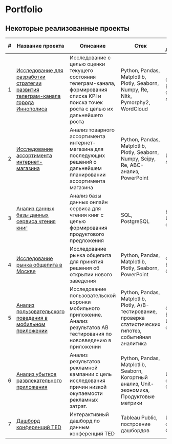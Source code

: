 # Portfolio
## Некоторые реализованные проекты
|#|Название проекта|Описание|Стек|Сфера деятельности|
|--|--|--|--|--|
|1|[Исследование для разработки стратегии развития телеграм-канала города Иннополиса](https://github.com/marianella-b/Portfolio/tree/main/Tg_channel_study)|Исследование с целью оценки текущего состояния телеграм-канала, формирования списка KPI  и поиска точек роста с целью их дальнейшего роста|Python, Pandas, Matplotlib, Plotly, Seaborn, Numpy, Re, Nltk, Pymorphy2, WordCloud|Стартапы, Бизнес, Социальные медиа|
|2|[Исследование ассортимента интернет-магазина](https://github.com/marianella-b/Portfolio/tree/main/ecomm_assortment_study)|Анализ товарного ассортимента интернет-магазина для последующих решений о дальнейшем планировании ассортимента магазина|Python, Pandas, Matplotlib, Plotly, Seaborn, Numpy, Scipy, Re, ABC-анализ, PowerPoint|Интернет-магазины|
|3|[Анализ данных базы данных сервиса чтения книг](https://github.com/marianella-b/Portfolio/tree/main/SQL_for_book_reading_service)|Анализ базы данных онлайн сервиса для чтения книг с целью формирования продуктового предложения|SQL, PostgreSQL|Бизнес, Интернет-сервисы|
|4|[Исследование рынка общепита в Москве ](https://github.com/marianella-b/Portfolio/tree/main/food%20service%20study)|Исследование рынка общепита для принятия решения об открытии нового заведения|Python, Pandas, Matplotlib, Plotly, Seaborn, PowerPoint|Стартапы, Бизнес, Оффлайн|
|5|[Анализ пользовательского поведения в мобильном приложении](https://github.com/marianella-b/Portfolio/tree/main/mobile_app_AAB)|Исследование пользовательской воронки мобильного приложение. Анализ результатов АВ тестирования по нововведению в приложении|Python, Pandas, Matplotlib, Plotly, A/В-тестирование, проверка статистических гипотез, событийная аналитика|Стартапы, Бизнес, Интернет-сервисы|
|6|[Анализ убытков развлекательного приложения](https://github.com/marianella-b/Portfolio/tree/main/unit_economy_entertainment_app)|Анализ результатов рекламной кампании с цель исследования причин низкой окупаемости рекламных затрат.|Python, Pandas, Matplotlib, Seaborn, Когортный анализ, Unit-экономика, Продуктовые метрики|Интернет-сервисы, Стартапы|
|7|[Дашборд конференций TED](https://github.com/marianella-b/Portfolio/tree/main/Ted_conf_dashboard)|Интерактивный дашборд по данным конференций TED|Tableau Public, построение дашбордов|Интернет-сервисы, Стартапы|
